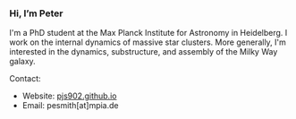 ### Hi, I’m Peter

I'm a PhD student at the Max Planck Institute for Astronomy in Heidelberg. I work on the internal dynamics of massive star clusters. More generally, I'm interested in the dynamics, substructure, and assembly of the Milky Way galaxy.

Contact:

- Website: [pjs902.github.io](https://pjs902.github.io)
- Email: pesmith[at]mpia.de
